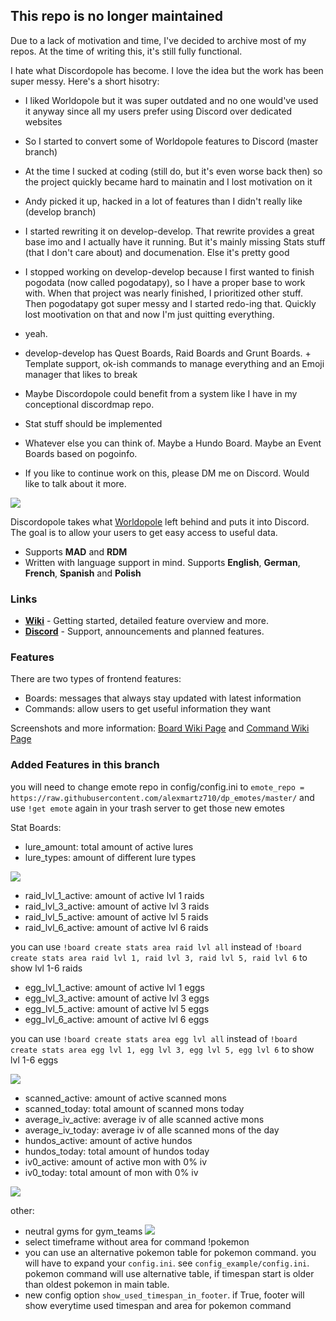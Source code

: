 ## This repo is no longer maintained

Due to a lack of motivation and time, I've decided to archive most of my repos. At the time of writing this, it's still fully functional.

I hate what Discordopole has become. I love the idea but the work has been super messy. Here's a short hisotry:
- I liked Worldopole but it was super outdated and no one would've used it anyway since all my users prefer using Discord over dedicated websites
- So I started to convert some of Worldopole features to Discord (master branch)
- At the time I sucked at coding (still do, but it's even worse back then) so the project quickly became hard to mainatin and I lost motivation on it
- Andy picked it up, hacked in a lot of features than I didn't really like (develop branch)
- I started rewriting it on develop-develop. That rewrite provides a great base imo and I actually have it running. But it's mainly missing Stats stuff (that I don't care about) and documenation. Else it's pretty good
- I stopped working on develop-develop because I first wanted to finish pogodata (now called pogodatapy), so I have a proper base to work with. When that project was nearly finished, I prioritized other stuff. Then pogodatapy got super messy and I started redo-ing that. Quickly lost mootivation on that and now I'm just quitting everything.
- yeah.

- develop-develop has Quest Boards, Raid Boards and Grunt Boards. + Template support, ok-ish commands to manage everything and an Emoji manager that likes to break
- Maybe Discordopole could benefit from a system like I have in my conceptional discordmap repo.
- Stat stuff should be implemented
- Whatever else you can think of. Maybe a Hundo Board. Maybe an Event Boards based on pogoinfo.
- If you like to continue work on this, please DM me on Discord. Would like to talk about it more.

![](https://media.discordapp.net/attachments/523253670700122144/694301358018396202/dp_maybee.png)

Discordopole takes what [Worldopole](https://github.com/brusselopole/Worldopole) left behind and puts it into Discord. The goal is to allow your users to get easy access to useful data.

- Supports **MAD** and **RDM**
- Written with language support in mind. Supports **English**, **German**, **French**, **Spanish** and **Polish**

### Links
- [**Wiki**](https://github.com/ccev/Discordopole/wiki) - Getting started, detailed feature overview and more.
- [**Discord**](https://discord.gg/cnT8Dmz) - Support, announcements and planned features.

### Features
There are two types of frontend features:
- Boards: messages that always stay updated with latest information
- Commands: allow users to get useful information they want

Screenshots and more information: [Board Wiki Page](https://github.com/ccev/Discordopole/wiki/Boards) and [Command Wiki Page](https://github.com/ccev/Discordopole/wiki/Commands)

### Added Features in this branch
you will need to change emote repo in config/config.ini to `emote_repo = https://raw.githubusercontent.com/alexmartz710/dp_emotes/master/` and use `!get emote` again in your trash server to get those new emotes

Stat Boards:
- lure_amount: total amount of active lures
- lure_types: amount of different lure types

![](https://i.imgur.com/sJESVBr.png)

- raid_lvl_1_active: amount of active lvl 1 raids
- raid_lvl_3_active: amount of active lvl 3 raids
- raid_lvl_5_active: amount of active lvl 5 raids
- raid_lvl_6_active: amount of active lvl 6 raids

you can use `!board create stats area raid lvl all` instead of `!board create stats area raid lvl 1, raid lvl 3, raid lvl 5, raid lvl 6` to show lvl 1-6 raids

- egg_lvl_1_active: amount of active lvl 1 eggs
- egg_lvl_3_active: amount of active lvl 3 eggs
- egg_lvl_5_active: amount of active lvl 5 eggs
- egg_lvl_6_active: amount of active lvl 6 eggs

you can use `!board create stats area egg lvl all` instead of `!board create stats area egg lvl 1, egg lvl 3, egg lvl 5, egg lvl 6` to show lvl 1-6 eggs

![](https://i.imgur.com/IWy0nzN.png)

- scanned_active: amount of active scanned mons
- scanned_today: total amount of scanned mons today
- average_iv_active: average iv of alle scanned active mons
- average_iv_today: average iv of alle scanned mons of the day
- hundos_active: amount of active hundos
- hundos_today: total amount of hundos today
- iv0_active: amount of active mon with 0% iv
- iv0_today: total amount of mon with 0% iv

![](https://i.imgur.com/TiplrNK.png)

other:
- neutral gyms for gym_teams ![](http://puu.sh/FKtrr/d7ff1ccf4c.png)
- select timeframe without area for command !pokemon
- you can use an alternative pokemon table for pokemon command. you will have to expand your `config.ini`. see `config_example/config.ini`. pokemon command will use alternative table, if timespan start is older than oldest pokemon in main table. 
- new config option `show_used_timespan_in_footer`. if True, footer will show everytime used timespan and area for pokemon command

